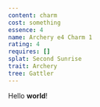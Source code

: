 ```yaml
---
content: charm
cost: something
essence: 4
name: Archery e4 Charm 1
rating: 4
requires: []
splat: Second Sunrise
trait: Archery
tree: Gattler
---
```


Hello **world**!
